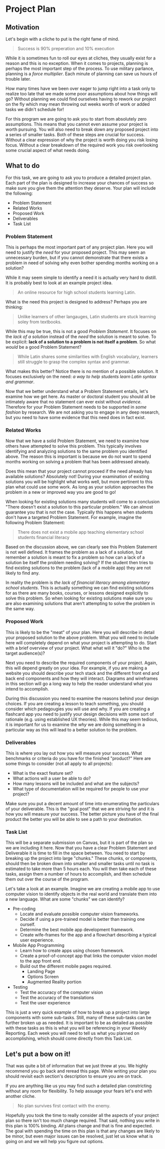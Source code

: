 # Project Plan
## Motivation
Let's begin with a cliche to put is the right fame of mind.

> Success is 90% preperation and 10% execution

While it is sometimes fun to roll our eyes at cliches, they usually exist for a reason and this is no exception. When it comes to projects, planning is perhaps the most important step of the process. To use military parlance, planning is a _force multiplier_. Each minute of planning can save us hours of trouble later.

How many times have we been over eager to jump right into a task only to realize too late that we made some poor assumptions about how things will go? Without planning we could find ourselves having to rework our project on the fly which may mean throwing out weeks worth of work or added tasks we didn't schedule for!

For this program we are going to ask you to start from absolutely zero assumptions. This means that you cannot even assume your project is worth pursuing. You will also need to break down any proposed project into a series of smaller tasks. Both of these steps are crucial for success. Without a clear expression of why the project is worth doing you risk losing focus. Without a clear breakdown of the required work you risk overlooking some crucial aspect of what needs doing.

## What to do

For this task, we are going to ask you to produce a detailed project plan. Each part of the plan is designed to increase your chances of success so make sure you give them the attention they deserve. Your plan will include the following:

* Problem Statement
* Related Works
* Proposed Work
* Deliverables
* Task List
### Problem Statement
This is perhaps the most important part of any project plan. Here you will need to justify the _need_ for your proposed project. This may seem an unnecessary burden, but if you cannot demonstrate that there exists a problem in need of solving why even bother spending months working on a solution?

While it may seem simple to identify a need it is actually very hard to distill. It is probably best to look at an example project idea.

> An online resource for high school students learning Latin.

What is the need this project is designed to address? Perhaps you are thinking:

> Unlike learners of other langauges, Latin students are stuck learning soley from textbooks. 

While this may be true, this is not a good _Problem Statement_. It focuses on the _lack of a solution_ instead of the _need_ the solution is meant to solve. To be explicit: **lack of a solution to a problem is not itself a problem**. So what _would_ be a good Problem Statement?

> While Latin shares some similarities with English vocabulary, learners still struggle to grasp the complex syntax and grammar.

What makes this better? Notice there is no mention of a possible solution. It focuses exclusively on the need: _a way to help students learn Latin syntax and grammar_. 

Now that we better understand what a Problem Statement entails, let's examine how we get here. As master or doctoral student you should all be intimately aware that no statement can ever exist without _evidence_. Therefore for your Problem Statement needs to be supported in _some fashion_ by research. We are not asking you to engage in any deep research, but you need to have some evidence that this need does in fact exist.

### Related Works
Now that we have a solid Problem Statement, we need to examine how others have attempted to solve this problem. This typically involves identifying and analyzing solutions to the same problem you identified above. The reason this is important is because we do not want to spend months working on solving a problem that has been addressed already.

Does this mean that your project cannot proceed if the need already has available solutions? Absolutely not! During your examination of existing solutions you will be highlight what works well, but more pertinent to this plan what could use some work. As long as your solution approaches the problem in a new or improved way you are good to go!

When looking for existing solutions many students will come to a conclusion "There doesn't exist a solution to this particular problem." We can almost guarantee you that is not the case. Typically this happens when students don't have a targeted Problem Statement. For example, imagine the following Problem Statement:

> There does not exist a mobile app teaching elementary school students financial literacy

Based on the discussion above, we can clearly see this Problem Statement is not well defined. It frames the problem as a lack of a solution, but remember a solution is meant to fix a problem so how can a lack of a solution be itself the problem needing solving? If the student then tries to find existing solutions to the problem (lack of a mobile app) they are not likely to find any.

In reality the problem is _the lack of financial literacy among elementary school students_. This is actually something we can find existing solutions for as there are many books, courses, or lessons designed explicitly to solve this problem. So when looking for existing solutions make sure you are also examining solutions that aren't attempting to solve the problem in the same way.

### Proposed Work
This is likely to be the "meat" of your plan. Here you will describe in detail your proposed solution to the above problem. What you will need to include here will completely depend on what your project is attempting to do. Start with a brief overview of your project. What what will it "do?" Who is the target audience(s)?

Next you need to describe the required components of your project. Again, this will depend greatly on your idea. For example, if you are making a website you should describe your tech stack and the different front end and back end components and how they will interact. Diagrams and wireframes in this section will go a long way to help the reader understand what you intend to accomplish.

During this discussion you need to examine the reasons behind your design choices. If you are creating a lesson to teach something, you should consider which pedagougies you will use and why. If you are creating a flashcard app you need to justify your design decisions with some sort of rationale (e.g. using established UX theories). While this may seem tedious, it is important for us to examine the _why_ we are doing something in a particular way as this will lead to a better solution to the problem.

### Deliverables
This is where you lay out how you will measure your success. What benchmarks or criteria do you have for the finished "product?" Here are some things to consider (not all apply to all projects):

* What is the exact feature set?
* What actions will a user be able to do?
* How many lessons will be included and what are the subjects?
* What type of documentation will be required for people to use your project?

Make sure you put a decent amount of time into enumerating the particulars of your deliverable. This is the "goal post" that we are striving for and it is how you will measure your success. The better picture you have of the final product the better you will be able to see a path to your destination.

### Task List

This will be a separate submission on Canvas, but it is part of the plan so we are including it here. Now that you have a clear Problem Statement and Deliverable it is time to fill in the space between. You need to start by breaking up the project into large "chunks." These chunks, or components, should then be broken down into smaller and smaller tasks until no task is estimated to take more than 5 hours each. You will then take each of these tasks, assign them a number of hours to accomplish, and then schedule them out over the course of the program. 

Let's take a look at an example. Imagine we are creating a mobile app to use computer vision to identify objects in the real world and translate them into a new language. What are some "chunks" we can identify?

* Pre-coding
  * Locate and evaluate possible computer vision frameworks.
  * Decide if using a pre-trained model is better than training one ourself.
  * Determine the best mobile app development framework.
  * Create wife-frames for the app and a flowchart describing a typical user experience.
* Mobile App Programming
  * Learn how to create apps using chosen framework.
  * Create a proof-of-concept app that links the computer vision model to the app front end.
  * Build out the different mobile pages required.
    * Landing Page
    * Options Screen
    * Augmented Reality portion
* Testing
  * Test the accuracy of the computer vision
  * Test the accuracy of the translations
  * Test the user experience

This is just a very quick example of how to break up a project into large components with some sub-tasks. Still, many of these sub-tasks can be further broken up as needed. It is important to be as detailed as possible with these tasks as this is what you will be referencing in your Weekly Reporting. Each week you will need to tell us what you planned on accomplishing, which should come directly from this Task List. 

## Let's put a bow on it!
That was quite a bit of information that we just threw at you. We highly recommend you go back and reread this page. While writing your plan you should revisit each section's description to ensure you are on track.

If you are anything like us you may find such a detailed plan constricting without any room for flexibility. To help assuage your fears let's end with another cliche.

> No plan survives first contact with the enemy.

Hopefully you took the time to really consider all the aspects of your project plan so there isn't too much change required. That said, nothing you write in this plan is 100% binding. _All_ plans change and that is fine and expected. The goal with spending the time on this plan is that any changes are likely to be minor, but even major issues can be resolved, just let us know what is going on and we will help you figure out options.